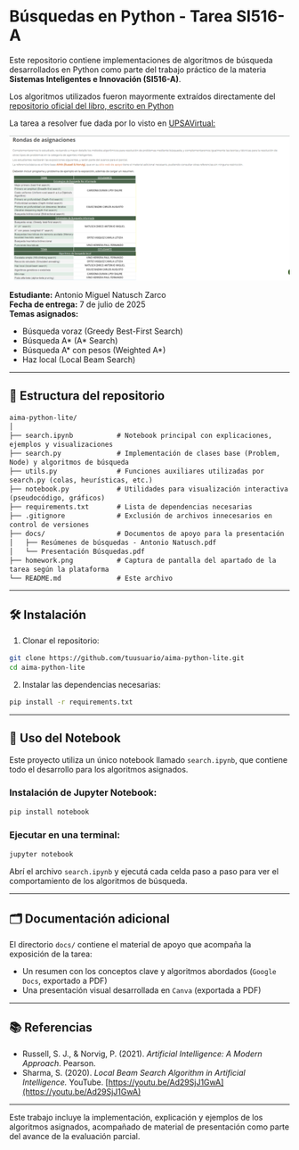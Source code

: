 # Búsquedas en Python - Tarea SI516-A

Este repositorio contiene implementaciones de algoritmos de búsqueda desarrollados en Python como parte del trabajo práctico de la materia **Sistemas Inteligentes e Innovación (SI516-A)**.

Los algoritmos utilizados fueron mayormente extraídos directamente del [repositorio oficial del libro, escrito en Python](https://github.com/aimacode/aima-python/)

La tarea a resolver fue dada por lo visto en [UPSAVirtual:](https://virtual.upsa.edu.bo)

![Captura de pantalla de la plataforma, donde se indican los temas y los estudiantes asignados.](./homework.png) 


**Estudiante:** Antonio Miguel Natusch Zarco  
**Fecha de entrega:** 7 de julio de 2025  
**Temas asignados:**  
- Búsqueda voraz (Greedy Best-First Search)  
- Búsqueda A\* (A\* Search)  
- Búsqueda A\* con pesos (Weighted A\*)  
- Haz local (Local Beam Search)

---

## 📁 Estructura del repositorio

```
aima-python-lite/
│
├── search.ipynb           # Notebook principal con explicaciones, ejemplos y visualizaciones
├── search.py              # Implementación de clases base (Problem, Node) y algoritmos de búsqueda
├── utils.py               # Funciones auxiliares utilizadas por search.py (colas, heurísticas, etc.)
├── notebook.py            # Utilidades para visualización interactiva (pseudocódigo, gráficos)
├── requirements.txt       # Lista de dependencias necesarias
├── .gitignore             # Exclusión de archivos innecesarios en control de versiones
├── docs/                  # Documentos de apoyo para la presentación
│   ├── Resúmenes de búsquedas - Antonio Natusch.pdf
│   └── Presentación Búsquedas.pdf
├── homework.png           # Captura de pantalla del apartado de la tarea según la plataforma
└── README.md              # Este archivo
```

---

## 🛠️ Instalación

1. Clonar el repositorio:

```bash
git clone https://github.com/tuusuario/aima-python-lite.git
cd aima-python-lite
```

2. Instalar las dependencias necesarias:

```bash
pip install -r requirements.txt
```

---

## 📓 Uso del Notebook

Este proyecto utiliza un único notebook llamado `search.ipynb`, que contiene todo el desarrollo para los algoritmos asignados.

### Instalación de Jupyter Notebook:

```bash
pip install notebook
```

### Ejecutar en una terminal:

```bash
jupyter notebook
```

Abrí el archivo `search.ipynb` y ejecutá cada celda paso a paso para ver el comportamiento de los algoritmos de búsqueda.

---

## 🗂️ Documentación adicional

El directorio `docs/` contiene el material de apoyo que acompaña la exposición de la tarea:
- Un resumen con los conceptos clave y algoritmos abordados (`Google Docs`, exportado a PDF)
- Una presentación visual desarrollada en `Canva` (exportada a PDF)

---

## 📚 Referencias

- Russell, S. J., & Norvig, P. (2021). *Artificial Intelligence: A Modern Approach*. Pearson.
- Sharma, S. (2020). *Local Beam Search Algorithm in Artificial Intelligence.* YouTube. [https://youtu.be/Ad29SjJ1GwA](https://youtu.be/Ad29SjJ1GwA)

---

Este trabajo incluye la implementación, explicación y ejemplos de los algoritmos asignados, acompañado de material de presentación como parte del avance de la evaluación parcial.
